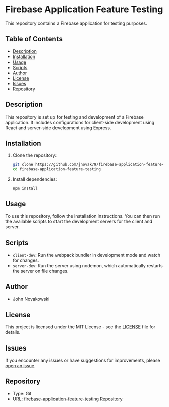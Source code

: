 # Firebase Application Feature Testing

This repository contains a Firebase application for testing purposes.

## Table of Contents

- [Description](#description)
- [Installation](#installation)
- [Usage](#usage)
- [Scripts](#scripts)
- [Author](#author)
- [License](#license)
- [Issues](#issues)
- [Repository](#repository)

## Description

This repository is set up for testing and development of a Firebase application. It includes configurations for client-side development using React and server-side development using Express.

## Installation

1. Clone the repository:

   ```bash
   git clone https://github.com/jnovak79/firebase-application-feature-testing.git
   cd firebase-application-feature-testing
   ```

2. Install dependencies:

   ```bash
   npm install
   ```

## Usage

To use this repository, follow the installation instructions. You can then run the available scripts to start the development servers for the client and server.

## Scripts

- `client-dev`: Run the webpack bundler in development mode and watch for changes.
- `server-dev`: Run the server using nodemon, which automatically restarts the server on file changes.

## Author

- John Novakowski

## License

This project is licensed under the MIT License - see the [LICENSE](LICENSE) file for details.

## Issues

If you encounter any issues or have suggestions for improvements, please [open an issue](https://github.com/jnovak79/firebase-application-feature-testing/issues).

## Repository

- Type: Git
- URL: [firebase-application-feature-testing Repository](https://github.com/jnovak79/firebase-application-feature-testing)